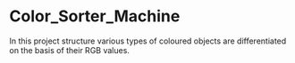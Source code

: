 # Color_Sorter_Machine

In this project structure various types of coloured objects are differentiated on the basis of their  RGB values.